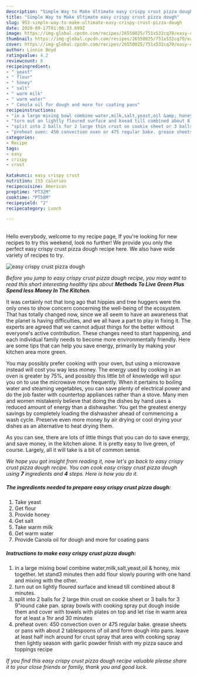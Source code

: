 ```yaml
---
description: "Simple Way to Make Ultimate easy crispy crust pizza dough"
title: "Simple Way to Make Ultimate easy crispy crust pizza dough"
slug: 953-simple-way-to-make-ultimate-easy-crispy-crust-pizza-dough
date: 2020-09-17T01:08:33.699Z
image: https://img-global.cpcdn.com/recipes/26550025/751x532cq70/easy-crispy-crust-pizza-dough-recipe-main-photo.jpg
thumbnail: https://img-global.cpcdn.com/recipes/26550025/751x532cq70/easy-crispy-crust-pizza-dough-recipe-main-photo.jpg
cover: https://img-global.cpcdn.com/recipes/26550025/751x532cq70/easy-crispy-crust-pizza-dough-recipe-main-photo.jpg
author: Linnie Boyd
ratingvalue: 4.2
reviewcount: 8
recipeingredient:
- " yeast"
- " flour"
- " honey"
- " salt"
- " warm milk"
- " warm water"
- " Canola oil for dough and more for coating pans"
recipeinstructions:
- "in a large mixing bowl combine water,milk,salt,yeast,oil &amp; honey, mix together. let stand3 minutes then add flour slowly pouring with one hand and mixing with the other."
- "turn out on lightly floured surface and knead till combined about 8 minutes."
- "split into 2 balls for 2 large thin crust on cookie sheet or 3 balls for 3 9&#34;round cake pan. spray bowls with cooking spray put dough inside them and cover with towels with plates on top and let rise in warm area for at least a 1hr and 30 minutes"
- "preheat oven: 450 convection oven or 475 regular bake. grease sheets or pans with about 2 tablespoons of oil and form dough into pans. leave at least half inch around for crust spray that area with cooking spray then lightly season with garlic powder finish with my pizza sauce and toppings recipe"
categories:
- Recipe
tags:
- easy
- crispy
- crust

katakunci: easy crispy crust 
nutrition: 153 calories
recipecuisine: American
preptime: "PT32M"
cooktime: "PT58M"
recipeyield: "2"
recipecategory: Lunch

---
```

<br>
Hello everybody, welcome to my recipe page, If you're looking for new recipes to try this weekend, look no further! We provide you only the perfect easy crispy crust pizza dough recipe here. We also have wide variety of recipes to try.
<br>


![easy crispy crust pizza dough](https://img-global.cpcdn.com/recipes/26550025/751x532cq70/easy-crispy-crust-pizza-dough-recipe-main-photo.jpg)

<i>Before you jump to easy crispy crust pizza dough recipe, you may want to read this short interesting healthy tips about 
<strong>Methods To Live Green Plus Spend less Money In The Kitchen</strong>.</i>
</br>

It was certainly not that long ago that hippies and tree huggers were the only ones to show concern concerning the well-being of the ecosystem. That has totally changed now, since we all seem to have an awareness that the planet is having difficulties, and we all have a part to play in fixing it. The experts are agreed that we cannot adjust things for the better without everyone's active contribution. These changes need to start happening, and each individual family needs to become more environmentally friendly. Here are some tips that can help you save energy, primarily by making your kitchen area more green.

You may possibly prefer cooking with your oven, but using a microwave instead will cost you way less money. The energy used by cooking in an oven is greater by 75%, and possibly this little bit of knowledge will spur you on to use the microwave more frequently. When it pertains to boiling water and steaming vegetables, you can save plenty of electrical power and do the job faster with countertop appliances rather than a stove. Many men and women mistakenly believe that doing the dishes by hand uses a reduced amount of energy than a dishwasher. You get the greatest energy savings by completely loading the dishwasher ahead of commencing a wash cycle. Preserve even more money by air drying or cool drying your dishes as an alternative to heat drying them.

As you can see, there are lots of little things that you can do to save energy, and save money, in the kitchen alone. It is pretty easy to live green, of course. Largely, all it will take is a bit of common sense.


<i>We hope you got insight from reading it, now let's go back to easy crispy crust pizza dough recipe. You can cook easy crispy crust pizza dough using <strong>7</strong> ingredients and <strong>4</strong> steps. Here is how you do it.
</i>

##### The ingredients needed to prepare easy crispy crust pizza dough:

1. Take  yeast
1. Get  flour
1. Provide  honey
1. Get  salt
1. Take  warm milk
1. Get  warm water
1. Provide  Canola oil for dough and more for coating pans


##### Instructions to make easy crispy crust pizza dough:

1. in a large mixing bowl combine water,milk,salt,yeast,oil &amp; honey, mix together. let stand3 minutes then add flour slowly pouring with one hand and mixing with the other.
1. turn out on lightly floured surface and knead till combined about 8 minutes.
1. split into 2 balls for 2 large thin crust on cookie sheet or 3 balls for 3 9&#34;round cake pan. spray bowls with cooking spray put dough inside them and cover with towels with plates on top and let rise in warm area for at least a 1hr and 30 minutes
1. preheat oven: 450 convection oven or 475 regular bake. grease sheets or pans with about 2 tablespoons of oil and form dough into pans. leave at least half inch around for crust spray that area with cooking spray then lightly season with garlic powder finish with my pizza sauce and toppings recipe


<i>If you find this easy crispy crust pizza dough recipe valuable please share it to your close friends or family, thank you and good luck.</i>
